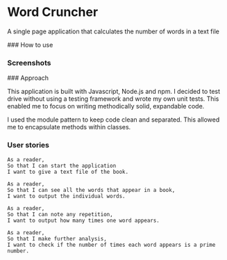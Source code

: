 # Word Cruncher

A single page application that calculates the number of words in a text file

### How to use

### Screenshots

### Approach

This application is built with Javascript, Node.js and npm. I decided to test drive without using a testing framework and wrote my own unit tests. This enabled me to focus on writing methodically solid, expandable code.

I used the module pattern to keep code clean and separated. This allowed me to encapsulate methods within classes. 

### User stories
```
As a reader,
So that I can start the application
I want to give a text file of the book.
```
```
As a reader,
So that I can see all the words that appear in a book,
I want to output the individual words.
```
```
As a reader,
So that I can note any repetition,
I want to output how many times one word appears.
```
```
As a reader,
So that I make further analysis,
I want to check if the number of times each word appears is a prime number.
```
